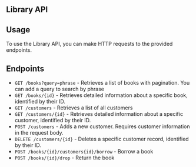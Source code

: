 ## Library API

## Usage
To use the Library API, you can make HTTP requests to the provided endpoints.

## Endpoints
<ul dir="auto">
    <li><code>GET /books?query=phrase</code> - Retrieves a list of books with pagination. You can add a query to search by phrase</li>
    <li><code>GET /books/{id}</code> - Retrieves detailed information about a specific book, identified by their ID.</li>
    <li><code>GET /customers</code> - Retrieves a list of all customers</li>
    <li><code>GET /customers/{id}</code> - Retrieves detailed information about a specific customer, identified by their ID.</li>
    <li><code>POST /customers</code> - Adds a new customer. Requires customer information in the request body.</li>
    <li><code>DELETE /customers/{id}</code> - Deletes a specific customer record, identified by their ID.</li>
    <li><code>POST /books/{id}/customers{id}/borrow</code> - Borrow a book</li>
    <li><code>POST /books/{id}/drop</code> - Return the book</li>
</ul>
